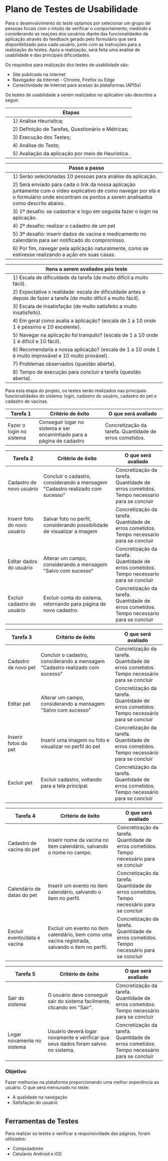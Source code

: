 # Plano de Testes de Usabilidade

Para o desenvolvimento do teste optamos por selecionar um grupo de pessoas focais com o intuito de verificar o comportamento, medindo e considerando as reações dos usuários diante das funcionalidades da aplicação através do feedback gerado pelo formulário que será disponibilizado para cada usuário, junto com as instruções para a realização do testes. 
Após a realização, será feita uma análise de usabilidade e das principais dificuldades. 

Os requisitos para realização dos testes de usabilidade são:
- Site publicado na Internet
- Navegador da Internet - Chrome, Firefox ou Edge
- Conectividade de Internet para acesso às plataformas (APISs) 

Os testes de usabilidade a serem realizados no aplicativo são descritos a seguir. 

|   | **Etapas** 
| ------------------- | ------------------- |
||1) Análise Heurística;
||2) Definição de Tarefas, Questionário e Métricas;
||3) Execução dos Testes;
||4) Análise do Teste;
||5) Avaliação da aplicação por meio de Heurística.

|   | **Passo a passo** 
| ------------------- | ------------------- |
||1) Serão selecionadas 10 pessoas para análise da aplicação.
||2) Será enviado para cada o link da nossa aplicação juntamente com o vídeo explicativo de como navegar por ela e o formulário onde encontram os pontos a serem analisados como descrito abaixo.
||3) 1º desafio: se cadastrar e logo em seguida fazer o login na aplicação.
||4) 2º desafio: realizar o cadastro de um pet
||5) 3º desafio: inserir dados de vacina e medicamento no calendário para ser notificado do compromisso.
||6) Por fim, navegar pela aplicação naturalmente, como se estivesse realizando a ação em suas casas.

|   | **Itens a serem avaliados pós teste** 
| ------------------- | ------------------- |
||1) Escala de dificuldade da tarefa (de muito difícil a muito fácil).
||2) Expectativa x realidade: escala de dificuldade antes e depois de fazer a tarefa (de muito difícil a muito fácil).
||3) Escala de insatisfação (de muito satisfeito a muito insatisfeito).
||4) Em geral como avalia a aplicação? (escala de 1 a 10 onde 1 é péssimo e 10 excelente).
||5) Navegar na aplicação foi tranquilo? (escala de 1 a 10 onde 1 é difícil e 10 fácil).
||6) Recomendaria a nossa aplicação?  (escala de 1 a 10 onde 1 é muito improvável e 10 muito provável).
||7) Problemas observados (questão aberta).
||8) Tempo de execução para concluir a tarefa (questão aberta).

Para esta etapa do projeto, os testes serão realizados nas principais funcionalidades do sistema: login, cadastro do usuário, cadastro do pet e cadastro de vacinas. 

|Tarefa 1| Critério de êxito | O que será avaliado |
|--------|-------------------|---------------------|
|Fazer o login no sistema | Conseguir logar no sistema e ser encaminhado para a página de cadastro |Concretização da tarefa. Quantidade de erros cometidos.

| Tarefa 2                     | Critério de êxito                                                             | O que será avaliado |
|------------------------------|-------------------------------------------------------------------------------|---------------------|
| Cadastro de novo usuário     | Concluir o cadastro, considerando a mensagem "Cadastro realizado com sucesso" |Concretização da tarefa. <br/>Quantidade de erros cometidos. <br/>Tempo necessario para se concluir|
| Inserir foto do novo usuário | Salvar foto no perfil, considerando possibilidade de visualizar a imagem      |Concretização da tarefa. <br/>Quantidade de erros cometidos. <br/>Tempo necessario para se concluir|
| Editar dados do usuário      | Alterar um campo, considerando a mensagem "Salvo com sucesso"                 |Concretização da tarefa. <br/>Quantidade de erros cometidos. <br/>Tempo necessario para se concluir|
| Excluir cadastro do usuário  | Excluir conta do sistema, retornando para página de novo cadastro.            |Concretização da tarefa. <br/>Quantidade de erros cometidos. <br/>Tempo necessario para se concluir|

| Tarefa 3             | Critério de êxito                                                             | O que será avaliado |
|----------------------|-------------------------------------------------------------------------------|---------------------|
| Cadastro de novo pet | Concluir o cadastro, considerando a mensagem "Cadastro realizado com sucesso" |Concretização da tarefa. <br/>Quantidade de erros cometidos. <br/>Tempo necessário para se concluir|
| Editar pet           | Alterar um campo, considerando a mensagem "Salvo com sucesso"                 |Concretização da tarefa. <br/>Quantidade de erros cometidos. <br/>Tempo necessário para se concluir|
| Inserir fotos do pet            | Inserir uma imagem ou foto e visualizar no perfil do pet                      |Concretização da tarefa. <br/>Quantidade de erros cometidos. <br/>Tempo necessário para se concluir|
| Excluir pet          | Excluir cadastro, voltando para a tela principal.                             |Concretização da tarefa. <br/>Quantidade de erros cometidos. <br/>Tempo necessário para se concluir|

| Tarefa 4                     | Critério de êxito                                                                                | O que será avaliado |
|------------------------------|--------------------------------------------------------------------------------------------------|---------------------|
| Cadastro de vacina do pet    | Inserir nome da vacina no item calendário, salvando o nome no campo.                             |Concretização da tarefa. <br/>Quantidade de erros cometidos. <br/>Tempo necessário para se concluir|
| Calendário de datas do pet   | Inserir um evento no item calendário, salvando o item no perfil.                                 |Concretização da tarefa. <br/>Quantidade de erros cometidos. <br/>Tempo necessário para se concluir|
| Excluir evento/data e vacina | Excluir um evento no item calendário, bem como uma vacina registrada, salvando o item no perfil. |Concretização da tarefa. <br/>Quantidade de erros cometidos. <br/>Tempo necessário para se concluir|

| Tarefa 5                  | Critério de êxito                                                                  | O que será avaliado |
|---------------------------|------------------------------------------------------------------------------------|---------------------|
| Sair do sistema | O usuário deve conseguir sair do sistema facilmente, clicando em "Sair".           |Concretização da tarefa. <br/>Quantidade de erros cometidos. <br/>Tempo necessário para se concluir|
| Logar novamente no sistema | Usuário deverá logar novamente e verificar que seus dados foram salvos no sistema. |Concretização da tarefa. <br/>Quantidade de erros cometidos. <br/>Tempo necessário para se concluir|

### Objetivo

Fazer melhorias na plataforma proporcionando uma melhor experiência ao usuário. O que será mensurado no teste:

- A qualidade na navegação
- Satisfação do usuário

#
## Ferramentas de Testes
Para realizar os testes e verificar a responsividade das páginas, foram utilizados:
- Computadores
- Celulares Android e iOS

